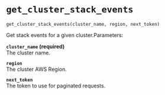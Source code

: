 # `get_cluster_stack_events`<a name="pc-py-lib-api-logs-cluster-stack-log-stack-events"></a>

```
get_cluster_stack_events(cluster_name, region, next_token)
```

Get stack events for a given cluster\.Parameters:

**`cluster_name` \(required\)**  
The cluster name\.

**`region`**  
The cluster AWS Region\.

**`next_token`**  
The token to use for paginated requests\.